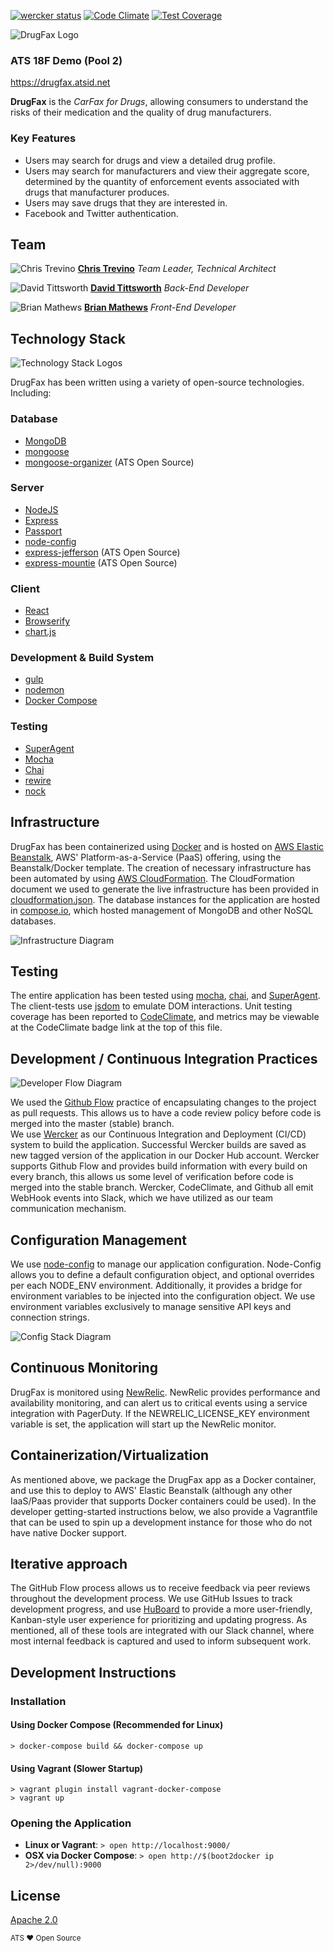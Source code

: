 [![wercker status](https://app.wercker.com/status/e39e9ad81e711bf363bb159deddb9e7a/s/master "wercker status")](https://app.wercker.com/project/bykey/e39e9ad81e711bf363bb159deddb9e7a)
[![Code Climate](https://codeclimate.com/repos/55845aeb6956805917006f76/badges/bae1be1b55e103c9689c/gpa.svg)](https://codeclimate.com/repos/55845aeb6956805917006f76/feed)
[![Test Coverage](https://codeclimate.com/repos/55845aeb6956805917006f76/badges/bae1be1b55e103c9689c/coverage.svg)](https://codeclimate.com/repos/55845aeb6956805917006f76/coverage)

![DrugFax Logo](./documentation/logo.png)
### ATS 18F Demo (Pool 2)

https://drugfax.atsid.net

**DrugFax** is the *CarFax for Drugs*, allowing consumers to understand the risks of their medication and the quality of drug manufacturers. 

### Key Features
* Users may search for drugs and view a detailed drug profile.
* Users may search for manufacturers and view their aggregate score, determined by the quantity of enforcement events associated with drugs that manufacturer produces.
* Users may save drugs that they are interested in. 
* Facebook and Twitter authentication.

## Team
![Chris Trevino](https://avatars0.githubusercontent.com/u/113544?v=3&s=40) **[Chris Trevino](http://www.github.com/darthtrevino)** *Team Leader, Technical Architect*

![David Tittsworth](https://avatars0.githubusercontent.com/u/2513737?v=3&s=40) **[David Tittsworth](http://www.github.com/stopyoukid)** *Back-End Developer*

![Brian Mathews](https://avatars0.githubusercontent.com/u/848347?v=3&s=40) **[Brian Mathews](http://ww.github.com/bmathews)** *Front-End Developer*

## Technology Stack
![Technology Stack Logos](./documentation/application_stack.png)

DrugFax has been written using a variety of open-source technologies. Including:
### Database
* [MongoDB](www.mongodb.org)
* [mongoose](http://mongoosejs.com/)
* [mongoose-organizer](https://www.npmjs.com/package/mongoose-organizer) (ATS Open Source)

### Server
* [NodeJS](https://nodejs.org/)
* [Express](expressjs.com/)
* [Passport](passportjs.org)
* [node-config](https://www.npmjs.com/package/config)
* [express-jefferson](https://www.npmjs.com/package/express-jefferson) (ATS Open Source)
* [express-mountie](https://www.npmjs.com/package/express-mountie) (ATS Open Source)

### Client
* [React](https://facebook.github.io/react/)
* [Browserify](http://browserify.org/)
* [chart.js](http://www.chartjs.org/)

### Development & Build System
* [gulp](http://gulpjs.com/)
* [nodemon](http://nodemon.io/)
* [Docker Compose](https://docs.docker.com/compose/)

### Testing
* [SuperAgent](https://github.com/visionmedia/superagent)
* [Mocha](http://mochajs.org/)
* [Chai](chaijs.com)
* [rewire](https://github.com/jhnns/rewire)
* [nock](https://github.com/pgte/nock)

## Infrastructure
DrugFax has been containerized using [Docker](https://www.docker.com/) and is hosted on [AWS Elastic Beanstalk](http://aws.amazon.com/elasticbeanstalk/), AWS' Platform-as-a-Service (PaaS) offering, using the Beanstalk/Docker template. 
The creation of necessary infrastructure has been automated by using [AWS CloudFormation](https://aws.amazon.com/cloudformation/). 
The CloudFormation document we used to generate the live infrastructure has been provided in [cloudformation.json](https://github.com/atsid/18f-RFQ993471-POOL2/blob/master/cloudformation.json).
The database instances for the application are hosted in [compose.io](http://compose.io/), which hosted management of MongoDB and other NoSQL databases.

![Infrastructure Diagram](./documentation/infrastructure.png)

## Testing
The entire application has been tested using [mocha](https://github.com/mochajs/mocha), [chai](http://chaijs.com/), and [SuperAgent](https://visionmedia.github.io/superagent/). 
The client-tests use [jsdom](https://github.com/tmpvar/jsdom) to emulate DOM interactions. 
Unit testing coverage has been reported to [CodeClimate](codeclimate.com), and metrics may be viewable at the CodeClimate badge link at the top of this file.

## Development / Continuous Integration Practices

![Developer Flow Diagram](./documentation/developer_flow.png)

We used the [Github Flow](https://guides.github.com/introduction/flow/) practice of encapsulating changes to the project as pull requests. 
This allows us to have a code review policy before code is merged into the master (stable) branch.  
We use [Wercker](wercker.com) as our Continuous Integration and Deployment (CI/CD) system to build the application. 
Successful Wercker builds are saved as new tagged version of the application in our Docker Hub account.
Wercker supports Github Flow and provides build information with every build on every branch, this allows us some level of verification before code is merged into the stable branch.
Wercker, CodeClimate, and Github all emit WebHook events into Slack, which we have utilized as our team communication mechanism.

## Configuration Management
We use [node-config](https://www.npmjs.com/package/config) to manage our application configuration. 
Node-Config allows you to define a default configuration object, and optional overrides per each NODE_ENV environment. 
Additionally, it provides a bridge for environment variables to be injected into the configuration object. 
We use environment variables exclusively to manage sensitive API keys and connection strings.

![Config Stack Diagram](./documentation/config_stack.png)

## Continuous Monitoring
DrugFax is monitored using [NewRelic](http://newrelic.com/). NewRelic provides performance and availability monitoring, and can alert us to critical events using a service integration with PagerDuty. If the NEWRELIC_LICENSE_KEY environment variable is set, the application will start up the NewRelic monitor.

## Containerization/Virtualization

As mentioned above, we package the DrugFax app as a Docker container, and use this to deploy to AWS' Elastic Beanstalk (although any other IaaS/Paas provider that supports Docker containers could be used). In the developer getting-started instructions below, we also provide a Vagrantfile that can be used to spin up a development instance for those who do not have native Docker support.

## Iterative approach

The GitHub Flow process allows us to receive feedback via peer reviews throughout the development process. We use GitHub Issues to track development progress, and use [HuBoard](https://huboard.com/) to provide a more user-friendly, Kanban-style user experience for prioritizing and updating progress. As mentioned, all of these tools are integrated with our Slack channel, where most internal feedback is captured and used to inform subsequent work.


## Development Instructions
### Installation
#### Using Docker Compose (Recommended for Linux)
    > docker-compose build && docker-compose up
        
#### Using Vagrant (Slower Startup)
    > vagrant plugin install vagrant-docker-compose
    > vagrant up
    
### Opening the Application
* **Linux or Vagrant**: `> open http://localhost:9000/`
* **OSX via Docker Compose**: `> open http://$(boot2docker ip 2>/dev/null):9000`

## License
[Apache 2.0](https://www.apache.org/licenses/LICENSE-2.0)

<sub>ATS ❤ Open Source</sub>
